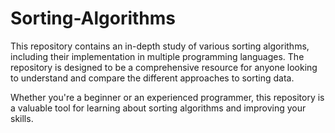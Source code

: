 # Sorting-Algorithms
This repository contains an in-depth study of various sorting algorithms, including their implementation in multiple programming languages. The repository is designed to be a comprehensive resource for anyone looking to understand and compare the different approaches to sorting data.

Whether you're a beginner or an experienced programmer, this repository is a valuable tool for learning about sorting algorithms and improving your skills.
